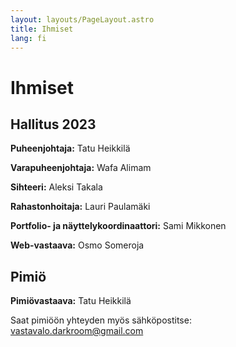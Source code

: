 ```yaml
---
layout: layouts/PageLayout.astro
title: Ihmiset
lang: fi
---
```


# Ihmiset

<h2 id=hallitus>Hallitus 2023</h2>

**Puheenjohtaja:** Tatu Heikkilä

**Varapuheenjohtaja:** Wafa Alimam

**Sihteeri:** Aleksi Takala

**Rahastonhoitaja:** Lauri Paulamäki

**Portfolio- ja näyttelykoordinaattori:** Sami Mikkonen

**Web-vastaava:** Osmo Someroja

<h2 id="pimio">Pimiö</h2>

**Pimiövastaava:** Tatu Heikkilä

Saat pimiöön yhteyden myös sähköpostitse: <a href="mailto:vastavalo.darkroom@gmail.com">vastavalo.darkroom@gmail.com</a>
